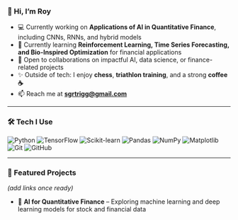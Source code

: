 ### 👋 Hi, I’m Roy  

- 💻 Currently working on **Applications of AI in Quantitative Finance**, including CNNs, RNNs, and hybrid models  
- 🚀 Currently learning **Reinforcement Learning, Time Series Forecasting, and Bio-Inspired Optimization** for financial applications  
- 🤝 Open to collaborations on impactful AI, data science, or finance-related projects  
- ✨ Outside of tech: I enjoy **chess**, **triathlon training**, and a strong **coffee ☕**  
- 📫 Reach me at **sgrtrigg@gmail.com**  

---

### 🛠️ Tech I Use  

![Python](https://img.shields.io/badge/Python-3776AB?style=for-the-badge&logo=python&logoColor=white) 
![TensorFlow](https://img.shields.io/badge/TensorFlow-FF6F00?style=for-the-badge&logo=tensorflow&logoColor=white) 
![Scikit-learn](https://img.shields.io/badge/Scikit--Learn-F7931E?style=for-the-badge&logo=scikit-learn&logoColor=white) 
![Pandas](https://img.shields.io/badge/Pandas-150458?style=for-the-badge&logo=pandas&logoColor=white) 
![NumPy](https://img.shields.io/badge/NumPy-013243?style=for-the-badge&logo=numpy&logoColor=white) 
![Matplotlib](https://img.shields.io/badge/Matplotlib-11557c?style=for-the-badge&logo=matplotlib&logoColor=white) 
![Git](https://img.shields.io/badge/Git-F05032?style=for-the-badge&logo=git&logoColor=white) 
![GitHub](https://img.shields.io/badge/GitHub-181717?style=for-the-badge&logo=github&logoColor=white)  

---

### 📂 Featured Projects  
*(add links once ready)*  
- 🧠 **AI for Quantitative Finance** – Exploring machine learning and deep learning models for stock and financial data  
